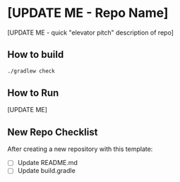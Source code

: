 # [UPDATE ME - Repo Name]

[UPDATE ME - quick "elevator pitch" description of repo]


## How to build

```bash
./gradlew check
```

## How to Run

[UPDATE ME]

## New Repo Checklist

After creating a new repository with this template:
- [ ] Update README.md
- [ ] Update build.gradle
